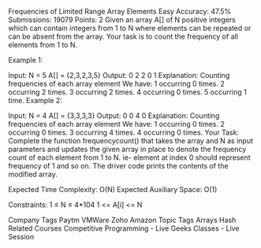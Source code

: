 Frequencies of Limited Range Array Elements 
Easy Accuracy: 47.5% Submissions: 19079 Points: 2
Given an array A[] of N positive integers which can contain integers from 1 to N where elements can be repeated or can be absent from the array. Your task is to count the frequency of all elements from 1 to N.

Example 1:

Input:
N = 5
A[] = {2,3,2,3,5}
Output: 0 2 2 0 1
Explanation: 
Counting frequencies of each array element
We have:
1 occurring 0 times.
2 occurring 2 times.
3 occurring 2 times.
4 occurring 0 times.
5 occurring 1 time.
Example 2:

Input:
N = 4
A[] = {3,3,3,3}
Output: 0 0 4 0
Explanation: 
Counting frequencies of each array element
We have:
1 occurring 0 times.
2 occurring 0 times.
3 occurring 4 times.
4 occurring 0 times.
Your Task:
Complete the function frequencycount() that takes the array and N as input parameters and updates the given array in place to denote the frequency count of each element from 1 to N. ie- element at index 0 should represent frequency of 1 and so on. The driver code prints the contents of the modified array. 

Expected Time Complexity: O(N)
Expected Auxiliary Space: O(1)

Constraints:
1 ≤ N ≤ 4*104 
1 <= A[i] <= N

Company Tags
 Paytm VMWare Zoho Amazon
Topic Tags
 Arrays Hash
Related Courses
 Competitive Programming - Live Geeks Classes - Live Session
 